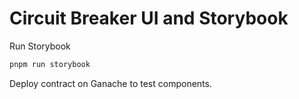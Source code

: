 # Circuit Breaker UI and Storybook

Run Storybook

```bash
pnpm run storybook
```

Deploy contract on Ganache to test components.

